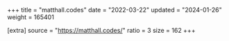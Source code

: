 +++
title = "matthall.codes"
date = "2022-03-22"
updated = "2024-01-26"
weight = 165401

[extra]
source = "https://matthall.codes/"
ratio = 3
size = 162
+++
